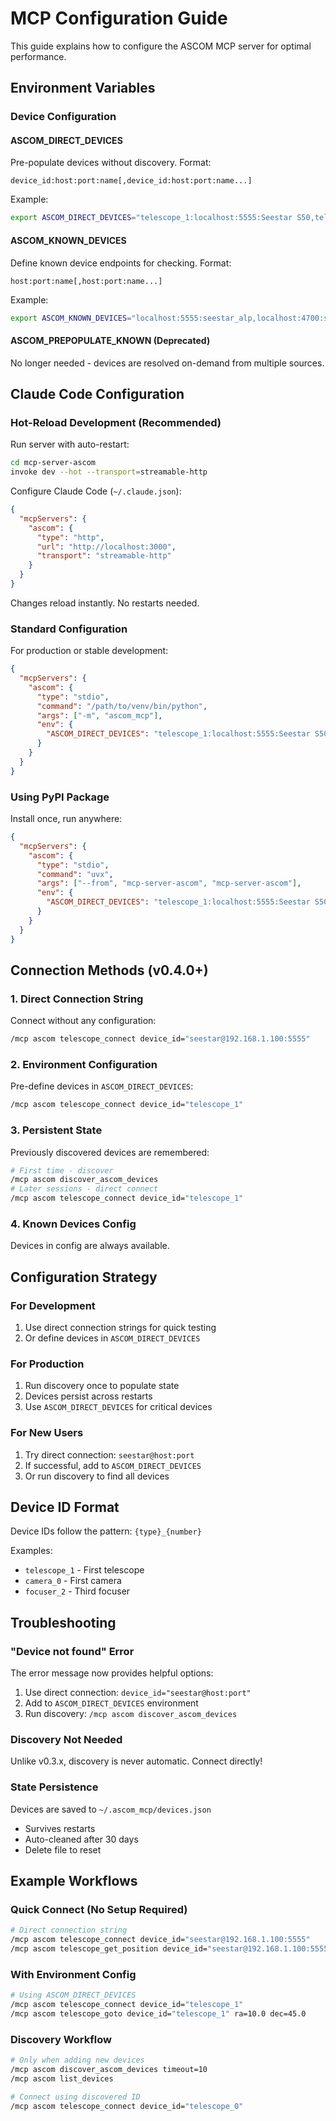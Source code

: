# MCP Configuration Guide

This guide explains how to configure the ASCOM MCP server for optimal performance.

## Environment Variables

### Device Configuration

#### ASCOM_DIRECT_DEVICES
Pre-populate devices without discovery. Format:
```
device_id:host:port:name[,device_id:host:port:name...]
```

Example:
```bash
export ASCOM_DIRECT_DEVICES="telescope_1:localhost:5555:Seestar S50,telescope_99:localhost:4700:Simulator"
```

#### ASCOM_KNOWN_DEVICES
Define known device endpoints for checking. Format:
```
host:port:name[,host:port:name...]
```

Example:
```bash
export ASCOM_KNOWN_DEVICES="localhost:5555:seestar_alp,localhost:4700:simulator"
```

#### ASCOM_PREPOPULATE_KNOWN (Deprecated)
No longer needed - devices are resolved on-demand from multiple sources.

## Claude Code Configuration

### Hot-Reload Development (Recommended)

Run server with auto-restart:
```bash
cd mcp-server-ascom
invoke dev --hot --transport=streamable-http
```

Configure Claude Code (`~/.claude.json`):
```json
{
  "mcpServers": {
    "ascom": {
      "type": "http",
      "url": "http://localhost:3000",
      "transport": "streamable-http"
    }
  }
}
```

Changes reload instantly. No restarts needed.

### Standard Configuration

For production or stable development:

```json
{
  "mcpServers": {
    "ascom": {
      "type": "stdio",
      "command": "/path/to/venv/bin/python",
      "args": ["-m", "ascom_mcp"],
      "env": {
        "ASCOM_DIRECT_DEVICES": "telescope_1:localhost:5555:Seestar S50"
      }
    }
  }
}
```

### Using PyPI Package

Install once, run anywhere:
```json
{
  "mcpServers": {
    "ascom": {
      "type": "stdio", 
      "command": "uvx",
      "args": ["--from", "mcp-server-ascom", "mcp-server-ascom"],
      "env": {
        "ASCOM_DIRECT_DEVICES": "telescope_1:localhost:5555:Seestar S50"
      }
    }
  }
}
```

## Connection Methods (v0.4.0+)

### 1. Direct Connection String
Connect without any configuration:
```bash
/mcp ascom telescope_connect device_id="seestar@192.168.1.100:5555"
```

### 2. Environment Configuration
Pre-define devices in `ASCOM_DIRECT_DEVICES`:
```bash
/mcp ascom telescope_connect device_id="telescope_1"
```

### 3. Persistent State
Previously discovered devices are remembered:
```bash
# First time - discover
/mcp ascom discover_ascom_devices
# Later sessions - direct connect
/mcp ascom telescope_connect device_id="telescope_1"
```

### 4. Known Devices Config
Devices in config are always available.

## Configuration Strategy

### For Development
1. Use direct connection strings for quick testing
2. Or define devices in `ASCOM_DIRECT_DEVICES`

### For Production
1. Run discovery once to populate state
2. Devices persist across restarts
3. Use `ASCOM_DIRECT_DEVICES` for critical devices

### For New Users
1. Try direct connection: `seestar@host:port`
2. If successful, add to `ASCOM_DIRECT_DEVICES`
3. Or run discovery to find all devices

## Device ID Format

Device IDs follow the pattern: `{type}_{number}`

Examples:
- `telescope_1` - First telescope
- `camera_0` - First camera  
- `focuser_2` - Third focuser

## Troubleshooting

### "Device not found" Error
The error message now provides helpful options:
1. Use direct connection: `device_id="seestar@host:port"`
2. Add to `ASCOM_DIRECT_DEVICES` environment
3. Run discovery: `/mcp ascom discover_ascom_devices`

### Discovery Not Needed
Unlike v0.3.x, discovery is never automatic. Connect directly!

### State Persistence
Devices are saved to `~/.ascom_mcp/devices.json`
- Survives restarts
- Auto-cleaned after 30 days
- Delete file to reset

## Example Workflows

### Quick Connect (No Setup Required)
```bash
# Direct connection string
/mcp ascom telescope_connect device_id="seestar@192.168.1.100:5555"
/mcp ascom telescope_get_position device_id="seestar@192.168.1.100:5555"
```

### With Environment Config
```bash
# Using ASCOM_DIRECT_DEVICES
/mcp ascom telescope_connect device_id="telescope_1"
/mcp ascom telescope_goto device_id="telescope_1" ra=10.0 dec=45.0
```

### Discovery Workflow
```bash
# Only when adding new devices
/mcp ascom discover_ascom_devices timeout=10
/mcp ascom list_devices

# Connect using discovered ID
/mcp ascom telescope_connect device_id="telescope_0"
```